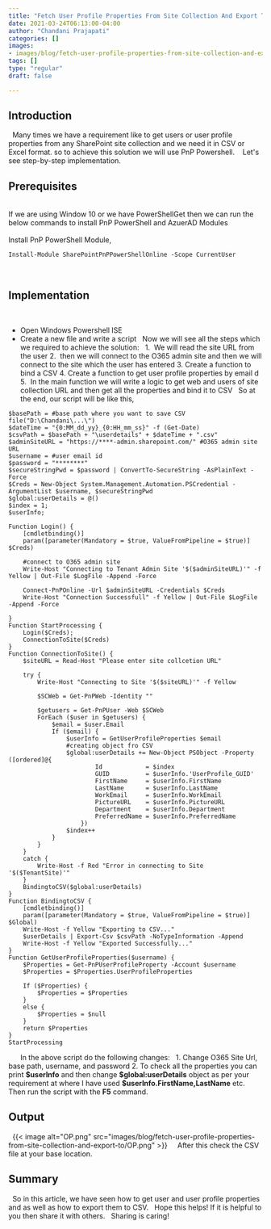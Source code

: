 ```yaml
---
title: "Fetch User Profile Properties From Site Collection And Export To CSV Using PNP PowerShell"
date: 2021-03-24T06:13:00-04:00
author: "Chandani Prajapati"
categories: []
images:
- images/blog/fetch-user-profile-properties-from-site-collection-and-export-to/OP.png
tags: []
type: "regular"
draft: false

---
```


## Introduction 
 
Many times we have a requirement like to get users or user profile
properties from any SharePoint site collection and we need it in CSV or
Excel format. so to achieve this solution we will use PnP Powershell. 
 
Let\'s see step-by-step implementation.
 
## Prerequisites 
\
If we are using Window 10 or we have PowerShellGet then we can run the
below commands to install PnP PowerShell and AzuerAD Modules\
\
Install PnP PowerShell Module,
 
 
``` {.lia-code-sample .language-powershell}
Install-Module SharePointPnPPowerShellOnline -Scope CurrentUser  
```
 
 
## Implementation 
 
-   Open Windows Powershell ISE
-   Create a new file and write a script
 
Now we will see all the steps which we required to achieve the solution:
 
1.  We will read the site URL from the user
2.  then we will connect to the O365 admin site and then we will connect
to the site which the user has entered
3\. Create a function to bind a CSV
4\. Create a function to get user profile properties by email d
5.  In the main function we will write a logic to get web and users of
site collection URL and then get all the properties and bind it to CSV
 
So at the end, our script will be like this,
 
 
 
``` {.lia-code-sample .language-powershell}
$basePath = #base path where you want to save CSV file("D:\Chandani\...\")
$dateTime = "{0:MM_dd_yy}_{0:HH_mm_ss}" -f (Get-Date)
$csvPath = $basePath + "\userdetails" + $dateTime + ".csv"
$adminSiteURL = "https://****-admin.sharepoint.com/" #O365 admin site URL
$username = #user email id
$password = "********"
$secureStringPwd = $password | ConvertTo-SecureString -AsPlainText -Force 
$Creds = New-Object System.Management.Automation.PSCredential -ArgumentList $username, $secureStringPwd
$global:userDetails = @()
$index = 1;
$userInfo;
  
Function Login() {
    [cmdletbinding()]
    param([parameter(Mandatory = $true, ValueFromPipeline = $true)] $Creds)
 
    #connect to O365 admin site
    Write-Host "Connecting to Tenant Admin Site '$($adminSiteURL)'" -f Yellow | Out-File $LogFile -Append -Force
  
    Connect-PnPOnline -Url $adminSiteURL -Credentials $Creds
    Write-Host "Connection Successfull" -f Yellow | Out-File $LogFile -Append -Force
   
}
Function StartProcessing {
    Login($Creds);
    ConnectionToSite($Creds)
}
Function ConnectionToSite() {
    $siteURL = Read-Host "Please enter site collcetion URL" 
  
    try {            
        Write-Host "Connecting to Site '$($siteURL)'" -f Yellow          
                              
        $SCWeb = Get-PnPWeb -Identity ""              
                                                     
        $getusers = Get-PnPUser -Web $SCWeb
        ForEach ($user in $getusers) { 
            $email = $user.Email
            If ($email) {
                $userInfo = GetUserProfileProperties $email        
                #creating object fro CSV
                $global:userDetails += New-Object PSObject -Property ([ordered]@{                   
                        Id            = $index
                        GUID          = $userInfo.'UserProfile_GUID'
                        FirstName     = $userInfo.FirstName
                        LastName      = $userInfo.LastName
                        WorkEmail     = $userInfo.WorkEmail 
                        PictureURL    = $userInfo.PictureURL    
                        Department    = $userInfo.Department
                        PreferredName = $userInfo.PreferredName                        
                    })
                $index++ 
            } 
        }                                                                
    }
    catch {
        Write-Host -f Red "Error in connecting to Site '$($TenantSite)'"                        
    }                                     
    BindingtoCSV($global:userDetails) 
}
Function BindingtoCSV {
    [cmdletbinding()]
    param([parameter(Mandatory = $true, ValueFromPipeline = $true)] $Global)   
    Write-Host -f Yellow "Exporting to CSV..."
    $userDetails | Export-Csv $csvPath -NoTypeInformation -Append
    Write-Host -f Yellow "Exported Successfully..."
}
Function GetUserProfileProperties($username) {
    $Properties = Get-PnPUserProfileProperty -Account $username
    $Properties = $Properties.UserProfileProperties
   
    If ($Properties) {
        $Properties = $Properties
    }
    else {
        $Properties = $null
    }
    return $Properties
}
StartProcessing
```
 
 
 
In the above script do the following changes:
 
1\. Change O365 Site Url, base path, username, and password
2\. To check all the properties you can print **\$userInfo** and then
change **\$global:userDetails** object as per your requirement at where
I have used **\$userInfo.FirstName,LastName** etc.
 
Then run the script with the **F5** command.
 
## Output 
 
{{< image alt="OP.png" src="images/blog/fetch-user-profile-properties-from-site-collection-and-export-to/OP.png" >}}
 
 
After this check the CSV file at your base location.
 
## Summary 
 
So in this article, we have seen how to get user and user profile
properties and as well as how to export them to CSV.
 
Hope this helps! If it is helpful to you then share it with others.
 
Sharing is caring!